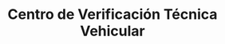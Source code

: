 ---
title: "Centro de Verificación Técnica Vehicular"
url: /leandro-n-alem/centro-de-verificacion-tecnica-vehicular/
shop: Autowerkstatt
---